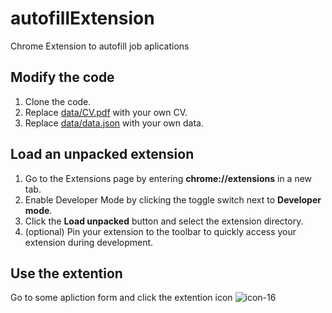 # autofillExtension
Chrome Extension to autofill job aplications

## Modify the code
1. Clone the code.
2. Replace [data/CV.pdf](data/CV.pdf) with your own CV.
3. Replace [data/data.json](data/data.json) with your own data.

## Load an unpacked extension
1. Go to the Extensions page by entering **chrome://extensions** in a new tab.
2. Enable Developer Mode by clicking the toggle switch next to **Developer mode**.
3. Click the **Load unpacked** button and select the extension directory.
4. (optional) Pin your extension to the toolbar to quickly access your extension during development.

## Use the extention
Go to some apliction form and click the extention icon ![icon-16](https://github.com/user-attachments/assets/d9c722f4-ef1d-4643-92a6-9c0060c00a28)


